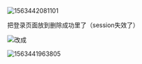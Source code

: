 ![1563442081101](C:\Users\RuicyQuan\AppData\Roaming\Typora\typora-user-images\1563442081101.png)

把登录页面放到删除成功里了（session失效了）

![](https://sumomoriaty.oss-cn-beijing.aliyuncs.com/markdown/20190718172806.png)改成

![1563441963805](C:\Users\RuicyQuan\AppData\Roaming\Typora\typora-user-images\1563441963805.png)

